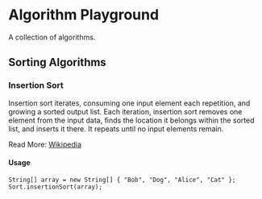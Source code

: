 # Algorithm Playground

A collection of algorithms.

## Sorting Algorithms

### Insertion Sort

Insertion sort iterates, consuming one input element each repetition, 
and growing a sorted output list. Each iteration, insertion sort removes 
one element from the input data, finds the location it belongs within the 
sorted list, and inserts it there. It repeats until no input elements remain.

Read More: [Wikipedia](https://en.wikipedia.org/wiki/Insertion_sort)

#### Usage

```
String[] array = new String[] { "Bob", "Dog", "Alice", "Cat" };
Sort.insertionSort(array);
```
